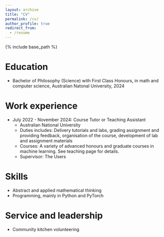 ```yaml
---
layout: archive
title: "CV"
permalink: /cv/
author_profile: true
redirect_from:
  - /resume
---
```


{% include base_path %}

Education
======
* Bachelor of Philosophy (Science) with First Class Honours, in math and computer science, Australian Natonal University, 2024

Work experience
======
* July 2022 - November 2024: Course Tutor or Teaching Assistant
  * Australian National University
  * Duties includes: Delivery tutorials and labs, grading assignment and providing feedback, organisation of the course, development of lab and assignment materials
  * Courses: A variety of advanced honours and graduate courses in machine learning. See teaching page for details.
  * Supervisor: The Users

Skills
======
* Abstract and applied mathematical thinking
* Programming, mainly in Python and PyTorch

  
Service and leadership
======
* Community kitchen volunteering
